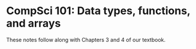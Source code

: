 # CompSci 101: Data types, functions, and arrays

These notes follow along with Chapters 3 and 4 of our textbook. 

